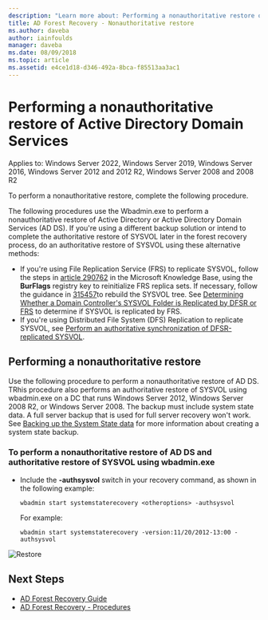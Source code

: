 ```yaml
---
description: "Learn more about: Performing a nonauthoritative restore of Active Directory Domain Services"
title: AD Forest Recovery - Nonauthoritative restore
ms.author: daveba
author: iainfoulds
manager: daveba
ms.date: 08/09/2018
ms.topic: article
ms.assetid: e4ce1d18-d346-492a-8bca-f85513aa3ac1
---
```

# Performing a nonauthoritative restore of Active Directory Domain Services

Applies to: Windows Server 2022, Windows Server 2019, Windows Server 2016, Windows Server 2012 and 2012 R2, Windows Server 2008 and 2008 R2

To perform a nonauthoritative restore, complete the following procedure.

The following procedures use the Wbadmin.exe to perform a nonauthoritative restore of Active Directory or Active Directory Domain Services (AD DS). If you're using a different backup solution or intend to complete the authoritative restore of SYSVOL later in the forest recovery process, do an authoritative restore of SYSVOL using these alternative methods:

- If you're using File Replication Service (FRS) to replicate SYSVOL, follow the steps in [article 290762](/troubleshoot/windows-server/networking/use-burflags-to-reinitialize-frs) in the Microsoft Knowledge Base, using the **BurFlags** registry key to reinitialize FRS replica sets. If necessary, follow the guidance in [315457](https://support.microsoft.com/kb/315457)to rebuild the SYSVOL tree. See [Determining Whether a Domain Controller's SYSVOL Folder is Replicated by DFSR or FRS](/windows/win32/vss/backing-up-and-restoring-an-frs-replicated-sysvol-folder#determining_whether_a_domain_controller_s_sysvol_folder_is_replicated_by_dfsr_or_frs) to determine if SYSVOL is replicated by FRS.
- If you're using Distributed File System (DFS) Replication to replicate SYSVOL, see [Perform an authoritative synchronization of DFSR-replicated SYSVOL](AD-Forest-Recovery-Authoritative-Recovery-SYSVOL.md).

## Performing a nonauthoritative restore

Use the following procedure to perform a nonauthoritative restore of AD DS. TRhis procedure also performs an authoritative restore of SYSVOL using wbadmin.exe on a DC that runs Windows Server 2012, Windows Server 2008 R2, or Windows Server 2008. The backup must include system state data. A full server backup that is used for full server recovery won't work. See [Backing up the System State data](AD-Forest-Recovery-Backing-up-System-State.md) for more information about creating a system state backup.

### To perform a nonauthoritative restore of AD DS and authoritative restore of SYSVOL using wbadmin.exe

- Include the **-authsysvol** switch in your recovery command, as shown in the following example:

   ```
   wbadmin start systemstaterecovery <otheroptions> -authsysvol
   ```

   For example:

   ```
   wbadmin start systemstaterecovery -version:11/20/2012-13:00 -authsysvol
   ```

![Restore](media/AD-Forest-Recovery-Nonauthoritative-Restore/nonauth.png)

## Next Steps

- [AD Forest Recovery Guide](AD-Forest-Recovery-Guide.md)
- [AD Forest Recovery - Procedures](AD-Forest-Recovery-Procedures.md)
